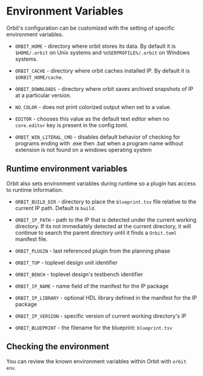 # Environment Variables

Orbit's configuration can be customized with the setting of specific environment variables. 

- `ORBIT_HOME` - directory where orbit stores its data. By default it is `$HOME/.orbit` on Unix systems and `%USERPROFILE%/.orbit` on Windows systems.

- `ORBIT_CACHE` - directory where orbit caches installed IP. By default it is `$ORBIT_HOME/cache`.

- `ORBIT_DOWNLOADS` - directory where orbit saves archived snapshots of IP at a particular version.

- `NO_COLOR` - does not print colorized output when set to a value.

- `EDITOR` - chooses this value as the default text editor when no `core.editor` key is present in the config.toml.

- `ORBIT_WIN_LITERAL_CMD` - disables default behavior of checking for programs ending with .exe then .bat when a program name without extension is not found on a windows operating system

## Runtime environment variables

Orbit also sets environment variables during runtime so a plugin has access to runtime information. 

- `ORBIT_BUILD_DIR` - directory to place the `blueprint.tsv` file relative to the current IP path. Default is `build`.

- `ORBIT_IP_PATH` - path to the IP that is detected under the current working directory. If its not immediately detected at the current directory, it will continue to search the parent directory until it finds a `Orbit.toml` manifest file.

- `ORBIT_PLUGIN` - last referenced plugin from the planning phase

- `ORBIT_TOP` - toplevel design unit identifier

- `ORBIT_BENCH` - toplevel design's testbench identifier

- `ORBIT_IP_NAME` - name field of the manifest for the IP package

- `ORBIT_IP_LIBRARY` - optional HDL library defined in the manifest for the IP package

- `ORBIT_IP_VERSION` - specific version of current working directory's IP

- `ORBIT_BLUEPRINT` - the filename for the blueprint: `blueprint.tsv`

## Checking the environment

You can review the known environment variables within Orbit with `orbit env`.

<!--Note about environment variables vs. settings file vs. arguments

precedence:
3. config file
2. env vars
1. command-line
-->